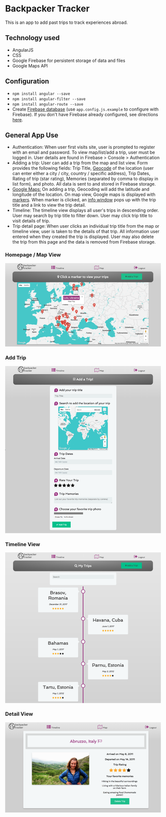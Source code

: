 # Backpacker Tracker

This is an app to add past trips to track experiences abroad. 

## Technology used
* AngularJS
* CSS
* Google Firebase for persistent storage of data and files
* Google Maps API

## Configuration
* `npm install angular --save`
* `npm install angular-filter --save`
* `npm install angular-route --save`
* Create [Firebase database](https://firebase.google.com/) (use `app.config.js.example` to configure with Firebase). If you don't have Firebase already configured, see directions [here](https://firebase.google.com/docs/web/setup).

## General App Use
* Authentication: When user first visits site, user is prompted to register with an email and password. To view map/list/add a trip, user must be logged in. User details are found in Firebase > Console > Authentication
* Adding a trip: User can add a trip from the map and list view. Form provides the following fields: Trip Title, [Geocode](https://developers.google.com/maps/documentation/geocoding/intro) of the location (user can enter either a city / city, country / specific address), Trip Dates, Rating of trip (star rating), Memories (separated by comma to display in list form), and photo. All data is sent to and stored in Firebase storage.
* [Google Maps:](https://developers.google.com/maps/documentation/javascript/adding-a-google-map) On adding a trip, Geocoding will add the latitude and longitude of the location. On map view, Google maps is displayed with [markers](https://developers.google.com/maps/documentation/javascript/markers). When marker is clicked, an [info window](https://developers.google.com/maps/documentation/javascript/infowindows) pops up with the trip title and a link to view the trip detail. 
* Timeline: The timeline view displays all user's trips in descending order. User may search by trip title to filter down. User may click trip title to visit details of trip.
* Trip detail page: When user clicks an individual trip title from the map or timeline view, user is taken to the details of that trip. All information user entered when they created the trip is displayed. User may also delete the trip from this page and the data is removed from Firebase storage.

### Homepage / Map View
![homepageImage](./app/trips/img/homepage.png)

### Add Trip
![Addtrip](./app/trips/img/add.png)

### Timeline View
![TimelineView](./app/trips/img/timeline.png)

### Detail View
![detailView](./app/trips/img/detail.png)


